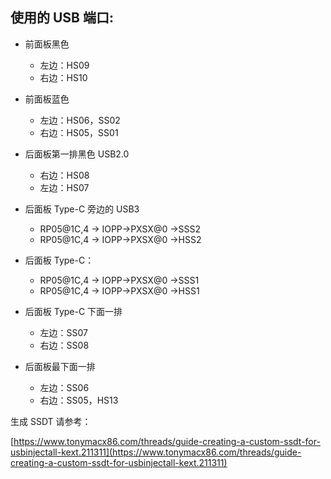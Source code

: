 ## 使用的 USB 端口:

* 前面板黑色
	* 左边：HS09
	* 右边：HS10

* 前面板蓝色
	* 左边：HS06，SS02
	* 右边：HS05，SS01

* 后面板第一排黑色 USB2.0
	* 右边：HS08
	* 左边：HS07

* 后面板 Type-C 旁边的 USB3
	* RP05@1C,4 -> IOPP->PXSX@0 ->SSS2
	* RP05@1C,4 -> IOPP->PXSX@0 ->HSS2

* 后面板 Type-C：
	* RP05@1C,4 -> IOPP->PXSX@0 ->SSS1
	* RP05@1C,4 -> IOPP->PXSX@0 ->HSS1

* 后面板 Type-C 下面一排
	* 左边：SS07
	* 右边：SS08

* 后面板最下面一排
	* 左边：SS06
	* 右边：SS05，HS13

生成 SSDT 请参考：

[https://www.tonymacx86.com/threads/guide-creating-a-custom-ssdt-for-usbinjectall-kext.211311](https://www.tonymacx86.com/threads/guide-creating-a-custom-ssdt-for-usbinjectall-kext.211311)